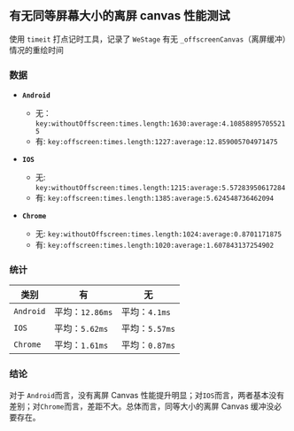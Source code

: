 有无同等屏幕大小的离屏 canvas 性能测试
----------
使用 `timeit` 打点记时工具，记录了 `WeStage` 有无 `_offscreenCanvas`（离屏缓冲）情况的重绘时间

### 数据

- **`Android`**

  - 无： `key:withoutOffscreen:times.length:1630:average:4.108588957055215`
  - 有:  `key:offscreen:times.length:1227:average:12.859005704971475`

- **`IOS`**

  - 无:  `key:withoutOffscreen:times.length:1215:average:5.57283950617284`
  - 有:  `key:offscreen:times.length:1385:average:5.624548736462094`

- **`Chrome`**

  - 无:  `key:withoutOffscreen:times.length:1024:average:0.8701171875`
  - 有:  `key:offscreen:times.length:1020:average:1.607843137254902`

### 统计
| 类别 |有 | 无 |
| --- | --- | --- |
| `Android` | 平均：`12.86ms`| 平均：`4.1ms` |
| `IOS` | 平均：`5.62ms` | 平均：`5.57ms` |
| `Chrome` | 平均：`1.61ms` | 平均：`0.87ms`|

### 结论

对于 `Android`而言，没有离屏 Canvas 性能提升明显；对`IOS`而言，两者基本没有差别；对`Chrome`而言，差距不大。总体而言，同等大小的离屏 Canvas 缓冲没必要存在。
